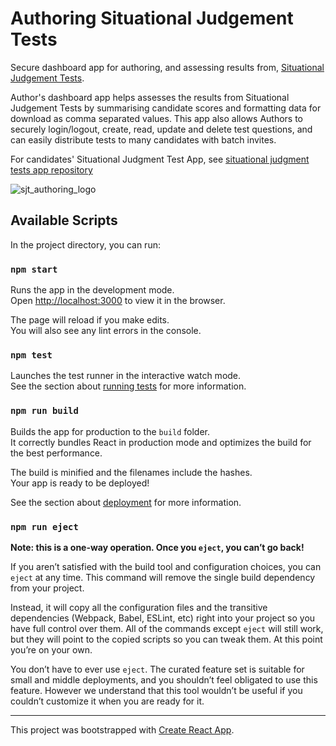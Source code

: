 # Authoring Situational Judgement Tests

Secure dashboard app for authoring, and assessing results from, [Situational Judgement Tests](https://en.wikipedia.org/wiki/Situational_judgement_test).

Author's dashboard app helps assesses the results from Situational Judgement Tests by summarising candidate scores and formatting data for download as comma separated values. This app also allows Authors to securely login/logout, create, read, update and delete test questions, and can easily distribute tests to many candidates with batch invites. 

For candidates' Situational Judgment Test App, see [situational judgment tests app repository](https://github.com/martinmphil/judgement_tests)

![sjt_authoring_logo](https://user-images.githubusercontent.com/37618836/75996959-8be18580-5ef6-11ea-9ab6-998b5baafa6f.png)

## Available Scripts

In the project directory, you can run:

### `npm start`

Runs the app in the development mode.<br />
Open [http://localhost:3000](http://localhost:3000) to view it in the browser.

The page will reload if you make edits.<br />
You will also see any lint errors in the console.

### `npm test`

Launches the test runner in the interactive watch mode.<br />
See the section about [running tests](https://facebook.github.io/create-react-app/docs/running-tests) for more information.

### `npm run build`

Builds the app for production to the `build` folder.<br />
It correctly bundles React in production mode and optimizes the build for the best performance.

The build is minified and the filenames include the hashes.<br />
Your app is ready to be deployed!

See the section about [deployment](https://facebook.github.io/create-react-app/docs/deployment) for more information.

### `npm run eject`

**Note: this is a one-way operation. Once you `eject`, you can’t go back!**

If you aren’t satisfied with the build tool and configuration choices, you can `eject` at any time. This command will remove the single build dependency from your project.

Instead, it will copy all the configuration files and the transitive dependencies (Webpack, Babel, ESLint, etc) right into your project so you have full control over them. All of the commands except `eject` will still work, but they will point to the copied scripts so you can tweak them. At this point you’re on your own.

You don’t have to ever use `eject`. The curated feature set is suitable for small and middle deployments, and you shouldn’t feel obligated to use this feature. However we understand that this tool wouldn’t be useful if you couldn’t customize it when you are ready for it.

----------

This project was bootstrapped with [Create React App](https://github.com/facebook/create-react-app).

